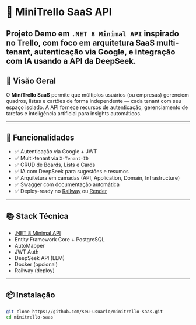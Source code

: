 # 🧩 MiniTrello SaaS API

**Projeto Demo** em `.NET 8 Minimal API` inspirado no Trello, com foco em arquitetura SaaS multi-tenant, autenticação via Google, e integração com IA usando a API da DeepSeek. 
---

## 🚀 Visão Geral

O **MiniTrello SaaS** permite que múltiplos usuários (ou empresas) gerenciem quadros, listas e cartões de forma independente — cada tenant com seu espaço isolado. A API fornece recursos de autenticação, gerenciamento de tarefas e inteligência artificial para insights automáticos.

---

## 🧠 Funcionalidades

- ✅ Autenticação via Google + JWT
- ✅ Multi-tenant via `X-Tenant-ID`
- ✅ CRUD de Boards, Lists e Cards
- ✅ IA com DeepSeek para sugestões e resumos
- ✅ Arquitetura em camadas (API, Application, Domain, Infrastructure)
- ✅ Swagger com documentação automática
- ✅ Deploy-ready no [Railway](https://railway.app/) ou [Render](https://render.com/)

---

## 📚 Stack Técnica

- [.NET 8 Minimal API](https://learn.microsoft.com/en-us/aspnet/core/fundamentals/minimal-apis)
- Entity Framework Core + PostgreSQL
- AutoMapper
- JWT Auth
- DeepSeek API (LLM)
- Docker (opcional)
- Railway (deploy)

---

## 📦 Instalação

```bash
git clone https://github.com/seu-usuario/minitrello-saas.git
cd minitrello-saas


